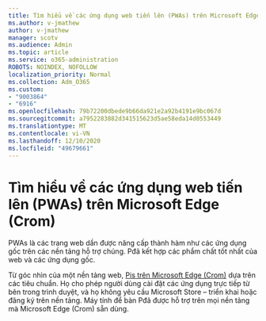 ```yaml
---
title: Tìm hiểu về các ứng dụng web tiến lên (PWAs) trên Microsoft Edge (Crom)
ms.author: v-jmathew
author: v-jmathew
manager: scotv
ms.audience: Admin
ms.topic: article
ms.service: o365-administration
ROBOTS: NOINDEX, NOFOLLOW
localization_priority: Normal
ms.collection: Adm_O365
ms.custom:
- "9003864"
- "6916"
ms.openlocfilehash: 79b72200dbede9b66da921e2a92b4191e9bc067d
ms.sourcegitcommit: a7952283882d341515623d5ae58eda14d0553449
ms.translationtype: MT
ms.contentlocale: vi-VN
ms.lasthandoff: 12/10/2020
ms.locfileid: "49679661"
---
```

# <a name="learn-about-progressive-web-apps-pwas-on-microsoft-edge-chromium"></a>Tìm hiểu về các ứng dụng web tiến lên (PWAs) trên Microsoft Edge (Crom)

PWAs là các trang web dần được nâng cấp thành hàm như các ứng dụng gốc trên các nền tảng hỗ trợ chúng. Pđã kết hợp các phẩm chất tốt nhất của web và các ứng dụng gốc.

Từ góc nhìn của một nền tảng web, [Pis trên Microsoft Edge (Crom)](https://go.microsoft.com/fwlink/?linkid=2135193) dựa trên các tiêu chuẩn. Họ cho phép người dùng cài đặt các ứng dụng trực tiếp từ bên trong trình duyệt, và họ không yêu cầu Microsoft Store – triển khai hoặc đăng ký trên nền tảng. Máy tính để bàn Pđã được hỗ trợ trên mọi nền tảng mà Microsoft Edge (Crom) sẵn dùng.
